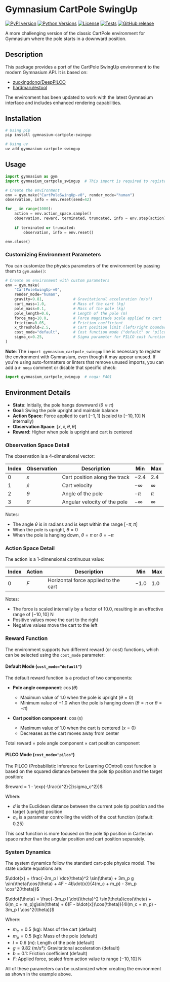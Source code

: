 # Gymnasium CartPole SwingUp

[![PyPI version](https://badge.fury.io/py/gymnasium-cartpole-swingup.svg)](https://badge.fury.io/py/gymnasium-cartpole-swingup)
[![Python Versions](https://img.shields.io/pypi/pyversions/gymnasium-cartpole-swingup)](https://pypi.org/project/gymnasium-cartpole-swingup/)
[![License](https://img.shields.io/github/license/nkiyohara/gymnasium-cartpole-swingup)](https://github.com/nkiyohara/gymnasium-cartpole-swingup/blob/main/LICENSE)
[![Tests](https://github.com/nkiyohara/gymnasium-cartpole-swingup/actions/workflows/python-tests.yml/badge.svg)](https://github.com/nkiyohara/gymnasium-cartpole-swingup/actions/workflows/python-tests.yml)
[![GitHub release](https://img.shields.io/github/v/release/nkiyohara/gymnasium-cartpole-swingup)](https://github.com/nkiyohara/gymnasium-cartpole-swingup/releases)

A more challenging version of the classic CartPole environment for Gymnasium where the pole starts in a downward position.

## Description

This package provides a port of the CartPole SwingUp environment to the modern Gymnasium API. It is based on:
- [zuoxingdong/DeepPILCO](https://github.com/zuoxingdong/DeepPILCO/blob/master/cartpole_swingup.py)
- [hardmaru/estool](https://github.com/hardmaru/estool/blob/master/custom_envs/cartpole_swingup.py)

The environment has been updated to work with the latest Gymnasium interface and includes enhanced rendering capabilities.

## Installation

```bash
# Using pip
pip install gymnasium-cartpole-swingup

# Using uv
uv add gymnasium-cartpole-swingup
```

## Usage

```python
import gymnasium as gym
import gymnasium_cartpole_swingup  # This import is required to register the environment, even if unused

# Create the environment
env = gym.make("CartPoleSwingUp-v0", render_mode="human")
observation, info = env.reset(seed=42)

for _ in range(1000):
    action = env.action_space.sample()
    observation, reward, terminated, truncated, info = env.step(action)
    
    if terminated or truncated:
        observation, info = env.reset()

env.close()
```

### Customizing Environment Parameters

You can customize the physics parameters of the environment by passing them to `gym.make()`:

```python
# Create an environment with custom parameters
env = gym.make(
    "CartPoleSwingUp-v0",
    render_mode="human",
    gravity=9.81,             # Gravitational acceleration (m/s²)
    cart_mass=1.0,            # Mass of the cart (kg)
    pole_mass=0.1,            # Mass of the pole (kg)
    pole_length=0.6,          # Length of the pole (m)
    force_mag=10.0,           # Force magnitude scale applied to cart
    friction=0.05,            # Friction coefficient
    x_threshold=2.5,          # Cart position limit (left/right boundary)
    cost_mode="default",      # Cost function mode ("default" or "pilco")
    sigma_c=0.25,             # Sigma parameter for PILCO cost function
)
```

**Note**: The `import gymnasium_cartpole_swingup` line is necessary to register the environment with Gymnasium, even though it may appear unused. If you're using auto-formatters or linters that remove unused imports, you can add a `# noqa` comment or disable that specific check:

```python
import gymnasium_cartpole_swingup  # noqa: F401
```

## Environment Details

- **State**: Initially, the pole hangs downward ($\theta \approx \pi$)
- **Goal**: Swing the pole upright and maintain balance
- **Action Space**: Force applied to cart $[-1, 1]$ (scaled to $[-10, 10]$ N internally)
- **Observation Space**: $[x, \dot{x}, \theta, \dot{\theta}]$
- **Reward**: Higher when pole is upright and cart is centered

### Observation Space Detail

The observation is a 4-dimensional vector:

| Index | Observation          | Description                            | Min  | Max  |
|-------|---------------------|----------------------------------------|------|------|
| 0     | $x$                 | Cart position along the track           | $-2.4$ | $2.4$  |
| 1     | $\dot{x}$           | Cart velocity                           | $-\infty$ | $\infty$ |
| 2     | $\theta$            | Angle of the pole                       | $-\pi$ | $\pi$  |
| 3     | $\dot{\theta}$      | Angular velocity of the pole            | $-\infty$ | $\infty$ |

Notes:
- The angle $\theta$ is in radians and is kept within the range $[-\pi, \pi]$
- When the pole is upright, $\theta = 0$
- When the pole is hanging down, $\theta = \pi$ or $\theta = -\pi$

### Action Space Detail

The action is a 1-dimensional continuous value:

| Index | Action              | Description                            | Min  | Max  |
|-------|---------------------|----------------------------------------|------|------|
| 0     | $F$                 | Horizontal force applied to the cart   | $-1.0$ | $1.0$  |

Notes:
- The force is scaled internally by a factor of $10.0$, resulting in an effective range of $[-10, 10]$ N
- Positive values move the cart to the right
- Negative values move the cart to the left

### Reward Function

The environment supports two different reward (or cost) functions, which can be selected using the `cost_mode` parameter:

#### Default Mode (`cost_mode="default"`)

The default reward function is a product of two components:
- **Pole angle component**: $\cos(\theta)$
  - Maximum value of $1.0$ when the pole is upright ($\theta = 0$)
  - Minimum value of $-1.0$ when the pole is hanging down ($\theta = \pi$ or $\theta = -\pi$)

- **Cart position component**: $\cos(x)$
  - Maximum value of $1.0$ when the cart is centered ($x = 0$)
  - Decreases as the cart moves away from center

Total reward = pole angle component $\times$ cart position component

#### PILCO Mode (`cost_mode="pilco"`)

The PILCO (Probabilistic Inference for Learning COntrol) cost function is based on the squared distance between the pole tip position and the target position:

$reward = 1 - \exp(-\frac{d^2}{2\sigma_c^2})$

Where:
- $d$ is the Euclidean distance between the current pole tip position and the target (upright) position
- $\sigma_c$ is a parameter controlling the width of the cost function (default: 0.25)

This cost function is more focused on the pole tip position in Cartesian space rather than the angular position and cart position separately.

### System Dynamics

The system dynamics follow the standard cart-pole physics model. The state update equations are:

$\ddot{x} = \frac{-2m_p l \dot{\theta}^2 \sin(\theta) + 3m_p g \sin(\theta)\cos(\theta) + 4F - 4b\dot{x}}{4(m_c + m_p) - 3m_p \cos^2(\theta)}$

$\ddot{\theta} = \frac{-3m_p l \dot{\theta}^2 \sin(\theta)\cos(\theta) + 6(m_c + m_p)g\sin(\theta) + 6(F - b\dot{x})\cos(\theta)}{4l(m_c + m_p) - 3m_p l \cos^2(\theta)}$

Where:
- $m_c = 0.5$ (kg): Mass of the cart (default)
- $m_p = 0.5$ (kg): Mass of the pole (default)
- $l = 0.6$ (m): Length of the pole (default)
- $g = 9.82$ (m/s²): Gravitational acceleration (default)
- $b = 0.1$: Friction coefficient (default)
- $F$: Applied force, scaled from action value to range $[-10, 10]$ N

All of these parameters can be customized when creating the environment as shown in the example above.
